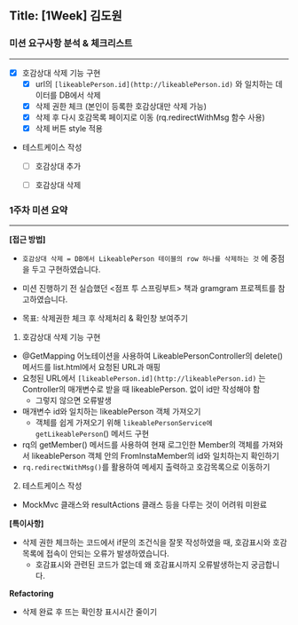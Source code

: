 ## Title: [1Week] 김도원

### 미션 요구사항 분석 & 체크리스트

---
- [x] 호감상대 삭제 기능 구현
    - [x] url의 `[likeablePerson.id](http://likeablePerson.id)` 와 일치하는 데이터를 DB에서 삭제
    - [x] 삭제 권한 체크 (본인이 등록한 호감상대만 삭제 가능)
    - [x] 삭제 후 다시 호감목록 페이지로 이동 (rq.redirectWithMsg 함수 사용)
    - [x] 삭제 버튼 style 적용

- 테스트케이스 작성
    - [ ] 호감상대 추가
    - [ ] 호감상대 삭제


### 1주차 미션 요약

---

**[접근 방법]**

- `호감상대 삭제 = DB에서 LikeablePerson 테이블의 row 하나를 삭제하는 것` 에 중점을 두고 구현하였습니다.
- 미션 진행하기 전 실습했던 <점프 투 스프링부트> 책과 gramgram 프로젝트를 참고하였습니다.

- 목표: 삭제권한 체크 후 삭제처리 & 확인창 보여주기

1. 호감상대 삭제 기능 구현
- @GetMapping 어노테이션을 사용하여 LikeablePersonController의 delete() 메서드를 list.html에서 요청된 URL과 매핑
- 요청된 URL에서 `[likeablePerson.id](http://likeablePerson.id)` 는 Controller의 매개변수로 받을 때 likeablePerson. 없이 id만 작성해야 함
    - 그렇지 않으면 오류발생
- 매개변수 id와 일치하는 likeablePerson 객체 가져오기
    - 객체를 쉽게 가져오기 위해 `likeablePersonService에 getLikeablePerson`() 메서드 구현
- rq의 getMember() 메서드를 사용하여 현재 로그인한 Member의 객체를 가져와서 likeablePerson 객체 안의 FromInstaMember의 id와 일치하는지 확인하기
- `rq.redirectWithMsg()`를 활용하여 메세지 출력하고 호감목록으로 이동하기

2. 테스트케이스 작성
- MockMvc 클래스와 resultActions 클래스 등을 다루는 것이 어려워 미완료


**[특이사항]**

- 삭제 권한 체크하는 코드에서 if문의 조건식을 잘못 작성하였을 때, 호감표시와 호감목록에 접속이 안되는 오류가 발생하였습니다.
    - 호감표시와 관련된 코드가 없는데 왜 호감표시까지 오류발생하는지 궁금합니다.

**Refactoring**
- 삭제 완료 후 뜨는 확인창 표시시간 줄이기